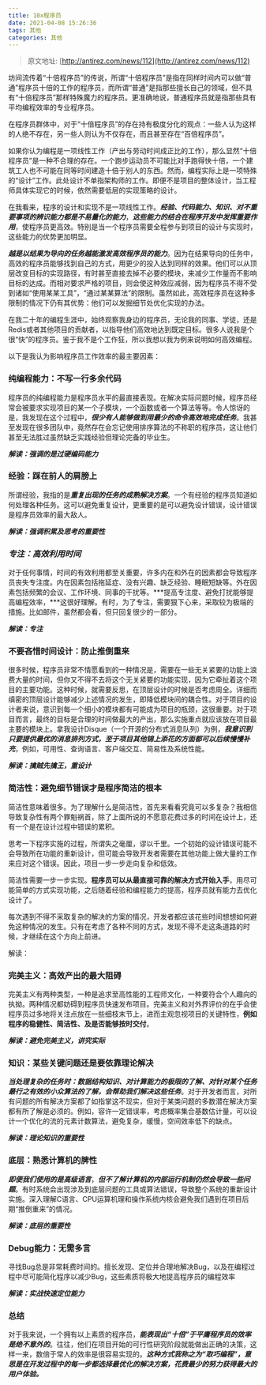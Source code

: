 ```yaml
---
title: 10x程序员
date: 2021-04-08 15:26:36
tags: 其他
categories: 其他
---
```

> 原文地址: [http://antirez.com/news/112](http://antirez.com/news/112)

坊间流传着“十倍程序员”的传说，所谓“十倍程序员”是指在同样时间内可以做“普通”程序员十倍的工作的程序员，而所谓“普通”是指那些擅长自己的领域，但不具有“十倍程序员”那样特殊魔力的程序员。更准确地说，普通程序员就是指那些具有平均编程效率的专业程序员。

在程序员群体中，对于“十倍程序员”的存在持有极度分化的观点：一些人认为这样的人绝不存在，另一些人则认为不仅存在，而且甚至存在“百倍程序员”。

如果你认为编程是一项线性工作（产出与劳动时间成正比的工作），那么显然“十倍程序员”是一种不合理的存在。一个跑步运动员不可能比对手跑得快十倍，一个建筑工人也不可能在同等时间建造十倍于别人的东西。然而，编程实际上是一项特殊的“设计”工作。此处设计不单指架构师的工作。即便不是项目的整体设计，当工程师具体实现它的时候，依然需要低层的实现策略的设计。

在我看来，程序的设计和实现不是一项线性工作。***经验、代码能力、知识、对不重要事项的辨识能力都是不易量化的能力***，***这些能力的结合在程序开发中发挥重要作用***，使程序员更高效。特别是当一个程序员需要全程参与到项目的设计与实现时，这些能力的优势更加明显。

***越是以结果为导向的任务越能激发高效程序员的能力***。因为在结果导向的任务中，高效的程序员能够找到自己的方式，用更少的投入达到同样的效果。他们可以从顶层改变目标的实现路径，有时甚至直接去掉不必要的模块，来减少工作量而不影响目标的达成。而相对要求严格的项目，则会使这种效应减弱，因为程序员不得不受到诸如“使用某某工具”，“通过某某算法”的限制。虽然如此，高效程序员在这种多限制的情况下仍有其优势：他们可以发掘细节处优化实现的办法。

在我二十年的编程生涯中，始终观察我身边的程序员，无论我的同事、学徒，还是Redis或者其他项目的贡献者，以指导他们高效地达到既定目标。很多人说我是个很“快”的程序员。鉴于我不是个工作狂，所以我想以我为例来说明如何高效编程。

以下是我认为影响程序员工作效率的最主要因素：

### **纯编程能力：不写一行多余代码**

程序员的纯编程能力是程序员水平的最直接表现。在解决实际问题时候，程序员经常会被要求实现项目的某一个子模块，一个函数或者一个算法等等。令人惊讶的是，我发现在这个过程中，***很少有人能够做到用最少的命令高效地完成任务***。我甚至发现在很多团队中，竟然存在会忘记使用排序算法的不称职的程序员，这让他们甚至无法胜过虽然缺乏实践经验但理论完备的毕业生。

***解读：强调的是过硬编码能力***

### **经验：踩在前人的肩膀上**

所谓经验，我指的是***重复出现的任务的成熟解决方案***。一个有经验的程序员知道如何处理各种任务。这可以避免重复设计，更重要的是可以避免设计错误，设计错误是程序员效率的最大敌人。

***解读：强调积累及思考的重要性***

### ***专注：高效利用时间***

对于任何事情，时间的有效利用都至关重要，许多内在和外在的因素都会导致程序员丧失专注度。内在因素包括拖延症、没有兴趣、缺乏经验、睡眠短缺等。外在因素包括频繁的会议、工作环境、同事的干扰等。***提高专注度、避免打扰能够提高编程效率，***这很好理解。有时，为了专注，需要狠下心来，采取较为极端的措施。比如邮件，虽然都会看，但只回复很少的一部分。

***解读：专注***

### **不要吝惜时间设计：防止推倒重来**

很多时候，程序员非常不情愿看到的一种情况是，需要在一些无关紧要的功能上浪费大量的时间，但你又不得不去将这个无关紧要的功能实现，因为它牵扯着这个项目的主要功能。这种时候，就需要反思，在顶层设计的时候是否考虑周全。详细而缜密的顶层设计能够减少上述情况的发生，即降低模块间的耦合性。对于项目的设计者来说，意识到每一个细小的模块都有可能成为项目的瓶颈，这很重要。对于项目而言，最终的目标是合理的时间做最大的产出，那么实施重点就应该放在项目最主要的模块上。拿我设计Disque（一个开源的分布式消息队列）为例，***我意识到只要提供最优的消息排列方式，至于项目其他锦上添花的方面都可以后续慢慢补充***，例如，可用性、查询语言、客户端交互、简易性及系统性能。

***解读：擒贼先擒王，重设计***

### **简洁性：避免细节错误才是程序简洁的根本**

简洁性意味着很多。为了理解什么是简洁性，首先来看看究竟可以多复杂？我相信导致复杂性有两个罪魁祸首，除了上面所说的不愿意花费过多的时间在设计上，还有一个是在设计过程中错误的累积。

思考一下程序实施的过程，所谓失之毫厘，谬以千里。一个初始的设计错误可能不会导致所在功能的重新设计，但可能会导致开发者需要在其他功能上做大量的工作来应对这个错误。因此，项目一步一步走向复杂和低效。

简洁性需要一步一步实现。**程序员可以从最直接可靠的解决方式开始入手**，用尽可能简单的方式实现功能，之后随着经验和编程能力的提高，程序员就有能力去优化设计了。

每次遇到不得不采取复杂的解决的方案的情况，开发者都应该花些时间想想如何避免这种情况的发生。只有在考虑了各种不同的方式，发现不得不走这条道路的时候，才继续在这个方向上前进。

解读：

### **完美主义：高效产出的最大阻碍**

完美主义有两种类型，一种是追求至高性能的工程师文化，一种要符合个人趣向的执拗。两种情况都妨碍到程序员快速发布项目。完美主义和对外界评价的在乎会使程序员过多地将关注点放在一些细枝末节上，进而主观忽视项目的关键特性，**例如程序的稳健性、简洁性、及是否能够按时交付**。

***解读：避免完美主义，讲究实际***

 

### **知识：某些关键问题还是要依靠理论解决**

***当处理复杂的任务时：数据结构知识、对计算能力的极限的了解、对针对某个任务最行之有效的小众算法的了解，会帮助我们解决这些任务***。对于开发者而言，对所有问题的所有解决方案都了如指掌这不现实，但对于某类问题的多数潜在解决方案都有所了解是必须的。例如，容许一定错误率，考虑概率集合基数估计量，可以设计一个优化的流的元素计数算法，避免复杂，缓慢，空间效率低下的缺点。

***解读：理论知识的重要性***

 

### **底层：熟悉计算机的脾性**

***即便我们使用的是高级语言***，***但不了解计算机的内部运行机制仍然会导致一些问题***。有时系统会出现涉及到底层问题的工具或算法错误，导致整个系统的重新设计实施。深入理解C语言、CPU运算机理和操作系统内核会避免我们遇到在项目后期“推倒重来”的情况。

***解读：底层的重要性***

 

### Debug能力：无需多言

寻找Bug总是非常耗费时间的。擅长发现、定位并合理地解决Bug，以及在编程过程中尽可能简化程序以减少Bug，这些素质将极大地提高程序员的编程效率

***解读：实战快速定位能力***

### 总结

对于我来说，一个拥有以上素质的程序员，***能表现出“十倍”于平庸程序员的效率是绝不意外的***。往往，他们在项目开始的可行性研究阶段就能做出正确的决策，这样一来，数倍于常人的效率是很容易实现的。***这种方式我称之为“取巧编程”，意思是在开发过程中的每一步都选择最优化的解决方案，花费最少的努力获得最大的用户体验。***


